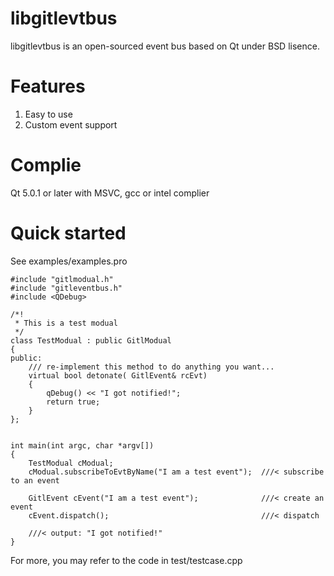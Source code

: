 libgitlevtbus
=============
libgitlevtbus is an open-sourced event bus based on Qt under BSD lisence.

Features
========
1. Easy to use
2. Custom event support

Complie
=======
Qt 5.0.1 or later with MSVC, gcc or intel complier

Quick started
===========
See examples/examples.pro
```
#include "gitlmodual.h"
#include "gitleventbus.h"
#include <QDebug>

/*!
 * This is a test modual
 */
class TestModual : public GitlModual
{
public:
    /// re-implement this method to do anything you want...
    virtual bool detonate( GitlEvent& rcEvt)
    {
        qDebug() << "I got notified!";
        return true;
    }
};


int main(int argc, char *argv[])
{
    TestModual cModual;
    cModual.subscribeToEvtByName("I am a test event");  ///< subscribe to an event

    GitlEvent cEvent("I am a test event");              ///< create an event
    cEvent.dispatch();                                  ///< dispatch

    ///< output: "I got notified!"
}
```


For more, you may refer to the code in test/testcase.cpp